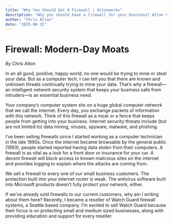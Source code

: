 ```yaml
---
title: "Why You Should Get A Firewall | Altonworks"
description: "Why you should have a firewall for your business? Alton Computer Solutions provides firewall solutions to protect your business from cyber threats. Our firewalls with VPN offer robust security and secure remote access."
author: "Chris Alton"
date: "2025-08-15"
---
```


# Firewall: Modern-Day Moats
*By Chris Alton*

In an all good, positive, happy world, no one would be trying to mine or steal your data. But as a computer tech, I can tell you that there are known and unknown threats continually trying to mine your data. That’s why a firewall—an intelligent network security system that keeps your business safe from intruders—is an essential business need.

Your company’s computer system sits on a huge global computer network that we call the internet. Every day, you exchange packets of information with this network. Think of this firewall as a moat or a fence that keeps people from getting into your business. Internet security threats include (but are not limited to) data mining, viruses, spyware, malware, and phishing.

I’ve been selling firewalls since I started working as a computer technician in the late 1990s. Once the internet became browsable by the general public (1993), people started reported having data stolen from their computers. A firewall is as vital as a lock for a front door or insurance for your car. A decent firewall will block access to known malicious sites on the internet and provides logging to explain where the attacks are coming from.

We sell a firewall to every one of our small business customers. The protection built into your internet router is weak. The antivirus software built into Microsoft products doesn’t fully protect your network, either.

If we’ve already sold firewalls to our current customers, why am I writing about them here? Recently, I became a reseller of Watch Guard firewall systems, a Seattle based company. I’m excited to sell Watch Guard because their focus is on protecting small and medium sized businesses, along with providing education and support for every reseller.

